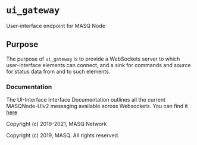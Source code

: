 # `ui_gateway`
User-interface endpoint for MASQ Node

## Purpose
The purpose of `ui_gateway` is to provide a WebSockets server to which user-interface elements can 
connect, and a sink for commands and source for status data from and to such elements.

### Documentation
The UI-Interface Interface Documentation outlines all the current MASQNode-UIv2 messaging available across Websockets.
You can find it [here](https://github.com/MASQ-Project/Node/blob/master/USER-INTERFACE-INTERFACE.md)



Copyright (c) 2019-2021, MASQ Network

Copyright (c) 2019, MASQ. All rights reserved.
